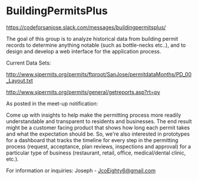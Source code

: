 # BuildingPermitsPlus

https://codeforsanjose.slack.com/messages/buildingpermitsplus/

The goal of this group is to analyze historical data from building permit records to determine anything notable (such as bottle-necks etc..), and to design and develop a web interface for the application process.

Current Data Sets:

  http://www.sjpermits.org/permits/ftproot/SanJose/permitdataMonths/PD_00_Layout.txt
  
  http://www.sjpermits.org/permits/general/getreports.asp?rt=py
  
  
As posted in the meet-up notification:

  Come up with insights to help make the permitting process more readily understandable and transparent to residents and businesses. The end result might be a customer facing product that shows how long each permit takes and what the expectation should be. So, we're also interested in prototypes for a dashboard that tracks the timeline for every step in the permitting process (request, acceptance, plan reviews, inspections and approval) for a particular type of business (restaurant, retail, office, medical/dental clinic, etc.).


For information or inquiries: Joseph - JcoEighty6@gmail.com
